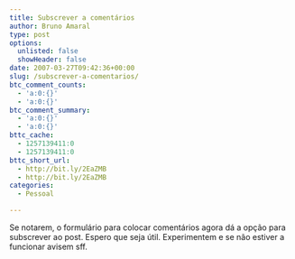 ```yaml
---
title: Subscrever a comentários
author: Bruno Amaral
type: post
options:
  unlisted: false
  showHeader: false
date: 2007-03-27T09:42:36+00:00
slug: /subscrever-a-comentarios/
btc_comment_counts:
  - 'a:0:{}'
  - 'a:0:{}'
btc_comment_summary:
  - 'a:0:{}'
  - 'a:0:{}'
bttc_cache:
  - 1257139411:0
  - 1257139411:0
bttc_short_url:
  - http://bit.ly/2EaZMB
  - http://bit.ly/2EaZMB
categories:
  - Pessoal

---
```

Se notarem, o formulário para colocar comentários agora dá a opção para subscrever ao post. Espero que seja útil. Experimentem e se não estiver a funcionar avisem sff.